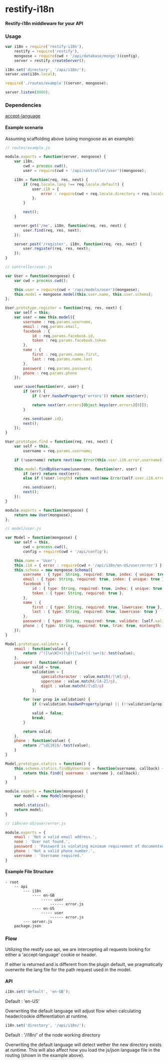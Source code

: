 restify-i18n
============

#### Restify-i18n middleware for your API


### Usage
```js
var i18n = require('restify-i18n'),
	restify = require('restify'),
	mongoose = require(cwd + '/api/database/mongo')(config),
	server = restify.createServer();

i18n.set('directory', '/api/i18n/');
server.use(i18n.local);

require('./routes/example')(server, mongoose);

server.listen(8000);
```

### Dependencies

[accept-language](https://github.com/tinganho/node-accept-language)


#### Example scenario

Assuming scaffolding above (using mongoose as an example):


```js
// routes/example.js

module.exports = function(server, mongoose) {
	var i18n,
		cwd = process.cwd(),
		user = require(cwd + '/api/controller/user')(mongoose);

	i18n = function(req, res, next) {
		if (req.locale.lang !== req.locale.default) {
			user.i18 = {
				error : require(cwd + req.locale.directory + req.locale.lang + '/user/error')
			};
		}

		next();
	}

	server.get('/me', i18n, function(req, res, next) {
		user.find(req, res, next);
	});

	server.post('/register', i18n, function(req, res, next) {
		user.register(req, res, next);
	});
}
```

```js
// controller/user.js

var User = function(mongoose) {
	var cwd = process.cwd();

	this.user = require(cwd + '/api/models/user')(mongoose);
	this.model = mongoose.model(this.user.name, this.user.schema);
};

User.prototype.register = function(req, res, next) {
	var self = this;
	var user = new this.model({
		username : req.params.username,
		email : req.params.email,
		facebook : {
			id : req.params.facebook.id,
			token : req.params.facebook.token
		},
		name : {
			first : req.params.name.first,
			last : req.params.name.last
		},
		password : req.params.password,
		phone : req.params.phone
	});

	user.save(function(err, user) {
		if (err) {
			if (!err.hasOwnProperty('errors')) return next(err);

			return next(err.errors[Object.keys(err.errors)[0]]);
		}

		res.send(user.id);
		next();
	});
}

User.prototype.find = function(req, res, next) {
	var self = this,
		username = req.params.username;

	if (!username) return next(new Error(this.user.i18.error.username));

	this.model.findByUsername(username, function(err, user) {
		if (err) return next(err);
		else if (!user.length) return next(new Error(self.user.i18.error.none));

		res.send(user);
		next();
	});
}

module.exports = function(mongoose) {
	return new User(mongoose);
};
```

```js
// model/user.js

var Model = function(mongoose) {
	var self = this,
		cwd = process.cwd(),
		config = require(cwd + '/api/config');

	this.name = 'User';
	this.i18 = { error : require(cwd + '/api/i18n/en-US/user/error') };
	this.schema = new mongoose.Schema({
		username : { type: String, required: true, index: { unique: true } },
		email : { type: String, required: true, index: { unique: true }, lowercase: true, validate: [self.validate.email, self.i18.error.email] },
		facebook : {
			id : { type: String, required: true, index: { unique: true } },
			token : { type: String, required: true },
		},
		name : {
			first : { type: String, required: true, lowercase: true },
			last : { type: String, required: true, lowercase: true }
		},
		password : { type: String, required: true, validate: [self.validate.password, self.i18.error.password] },
		phone : { type: String, required: true, trim: true, minlength: 7, maxlength: 11, validate: [self.validate.phone, self.i18.error.phone] }
	});
}

Model.prototype.validate = {
	email : function(value) {
		return /^([\w\W]+)(\@)([\w]+)(.\w+)$/.test(value);
	},
	password : function(value) {
		var valid = true,
			validation = {
				specialcharacter : value.match(/[\W]/g),
				uppercase : value.match(/[A-Z]/g),
				digit : value.match(/[\d]/g)
			};

		for (var prop in validation) {
			if (!validation.hasOwnProperty(prop) || (!!validation[prop] && validation[prop].length >= 2)) continue;

			valid = false;
			break;
		}

		return valid;
	},
	phone : function(value) {
		return /^\d{10}$/.test(value);
	}
}

Model.prototype.statics = function() {
	this.schema.statics.findByUsername = function(username, callback) {
		return this.find({ username : username }, callback);
	}
}

module.exports = function(mongoose) {
	var model = new Model(mongoose);

	model.statics();
	return model;
}

```


```js
// i18n/en-US/user/error.js

module.exports = {
	email : 'Not a valid email address.',
	none : 'User not found.',
	password : 'Password is violating minimum requirement of documented constraints.',
	phone : 'Not a valid phone number.',
	username : 'Username required.'
}
```

#### Example File Structure

```
- root
	-- api
		--- i18n
			---- en-GB
				----- user
					------ error.js
			---- en-US
				----- user
					------ error.js
		--- server.js
	package.json
```


### Flow

Utilizing the restify use api, we are intercepting all requests looking for either a 'accept-language' cookie or header.

If either is returned and is different from the plugin default, we pragmatically overwrite the lang file for the path request used in the model.


#### API

```js
i18n.set('default', 'en-GB');
```

Default : 'en-US'

Overwriting the default language will adjust flow when calculating header/cookie differentiation at runtime.


```js
i18n.set('directory', '/api/i18n/');
```

Default : '/i18n/' of the node working directory

Overwriting the default language will detect wether the new directory exists at runtime. This will also affect how you load the js/json language file in the routing (shown in the example above).
